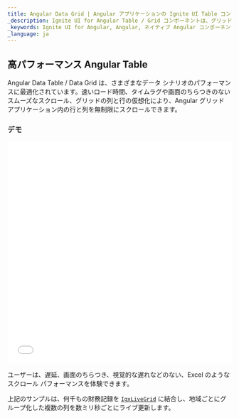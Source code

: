 ```yaml
---
title: Angular Data Grid | Angular アプリケーションの Ignite UI Table コントロール | Infragistics
_description: Ignite UI for Angular Table / Grid コンポーネントは、グリッド ドメインの複雑さを管理しやすい API に簡素化しているためユーザーがデータのコレクションを簡単にバインドできます。
_keywords: Ignite UI for Angular, Angular, ネイティブ Angular コンポーネント スイート, ネイティブ Angular コントロール, ネイティブ Angular コンポーネント, ネイティブ Angular コンポーネント ライブラリ, Angular Grid, Angular Grid Control, Angular Grid 例, Angular Grid コンポーネント, Angular Live Grid
_language: ja
---
```


## 高パフォーマンス Angular Table

Angular Data Table / Data Grid は、さまざまなデータ シナリオのパフォーマンスに最適化されています。速いロード時間、タイムラグや画面のちらつきのないスムーズなスクロール、グリッドの列と行の仮想化により、Angular グリッド アプリケーション内の行と列を無制限にスクロールできます。

### デモ

<div class="sample-container loading" style="height: 500px">
    <iframe id="live-grid-overview-sample-iframe" src='{environment:demosBaseUrl}/grids/data-grid-performance' width="100%" height="100%" seamless frameBorder="0" onload="onXPlatSampleIframeContentLoaded(this);"></iframe>
</div>

<div class="divider--half"></div>

ユーザーは、遅延、画面のちらつき、視覚的な遅れなどのない、Excel のようなスクロール パフォーマンスを体験できます。

上記のサンプルは、何千もの財務記録を [`IgxLiveGrid`](/products/ignite-ui-angular/api/docs/typescript/latest/classes/igxlivegrid.html) に結合し、地域ごとにグループ化した複数の列を数ミリ秒ごとにライブ更新します。

